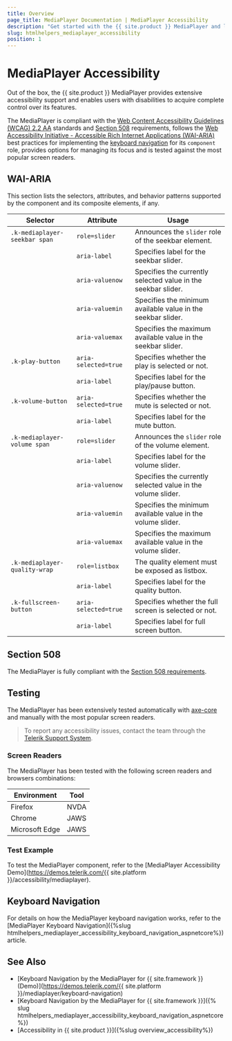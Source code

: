 ```yaml
---
title: Overview
page_title: MediaPlayer Documentation | MediaPlayer Accessibility
description: "Get started with the {{ site.product }} MediaPlayer and learn about its accessibility support for WAI-ARIA, Section 508, and WCAG 2.2."
slug: htmlhelpers_mediaplayer_accessibility
position: 1
---
```


# MediaPlayer Accessibility





Out of the box, the {{ site.product }} MediaPlayer provides extensive accessibility support and enables users with disabilities to acquire complete control over its features.


The MediaPlayer is compliant with the [Web Content Accessibility Guidelines (WCAG) 2.2 AA](https://www.w3.org/TR/WCAG22/) standards and [Section 508](https://www.section508.gov/) requirements, follows the [Web Accessibility Initiative - Accessible Rich Internet Applications (WAI-ARIA)](https://www.w3.org/WAI/ARIA/apg/) best practices for implementing the [keyboard navigation](#keyboard-navigation) for its `component` role, provides options for managing its focus and is tested against the most popular screen readers.

## WAI-ARIA


This section lists the selectors, attributes, and behavior patterns supported by the component and its composite elements, if any.

| Selector | Attribute | Usage |
| -------- | --------- | ----- |
| `.k-mediaplayer-seekbar span` | `role=slider` | Announces the `slider` role of the seekbar element. |
|  | `aria-label` | Specifies label for the seekbar slider. |
|  | `aria-valuenow` | Specifies the currently selected value in the seekbar slider. |
|  | `aria-valuemin` | Specifies the minimum available value in the seekbar slider. |
|  | `aria-valuemax` | Specifies the maximum available value in the seekbar slider. |
| `.k-play-button` | `aria-selected=true` | Specifies whether the play is selected or not. |
|  | `aria-label` | Specifies label for the play/pause button. |
| `.k-volume-button` | `aria-selected=true` | Specifies whether the mute is selected or not. |
|  | `aria-label` | Specifies label for the mute button. |
| `.k-mediaplayer-volume span` | `role=slider` | Announces the `slider` role of the volume element. |
|  | `aria-label` | Specifies label for the volume slider. |
|  | `aria-valuenow` | Specifies the currently selected value in the volume slider. |
|  | `aria-valuemin` | Specifies the minimum available value in the volume slider. |
|  | `aria-valuemax` | Specifies the maximum available value in the volume slider. |
| `.k-mediaplayer-quality-wrap` | `role=listbox` | The quality element must be exposed as listbox. |
|  | `aria-label` | Specifies label for the quality button. |
| `.k-fullscreen-button` | `aria-selected=true` | Specifies whether the full screen is selected or not. |
|  | `aria-label` | Specifies label for full screen button. |

## Section 508


The MediaPlayer is fully compliant with the [Section 508 requirements](http://www.section508.gov/).

## Testing


The MediaPlayer has been extensively tested automatically with [axe-core](https://github.com/dequelabs/axe-core) and manually with the most popular screen readers.

> To report any accessibility issues, contact the team through the [Telerik Support System](https://www.telerik.com/account/support-center).

### Screen Readers


The MediaPlayer has been tested with the following screen readers and browsers combinations:

| Environment | Tool |
| ----------- | ---- |
| Firefox | NVDA |
| Chrome | JAWS |
| Microsoft Edge | JAWS |



### Test Example

To test the MediaPlayer component, refer to the [MediaPlayer Accessibility Demo](https://demos.telerik.com/{{ site.platform }}/accessibility/mediaplayer).

## Keyboard Navigation

For details on how the MediaPlayer keyboard navigation works, refer to the [MediaPlayer Keyboard Navigation]({%slug htmlhelpers_mediaplayer_accessibility_keyboard_navigation_aspnetcore%}) article.

## See Also

* [Keyboard Navigation by the MediaPlayer for {{ site.framework }} (Demo)](https://demos.telerik.com/{{ site.platform }}/mediaplayer/keyboard-navigation)
* [Keyboard Navigation by the MediaPlayer for {{ site.framework }}]({% slug htmlhelpers_mediaplayer_accessibility_keyboard_navigation_aspnetcore %})
* [Accessibility in {{ site.product }}]({%slug overview_accessibility%})